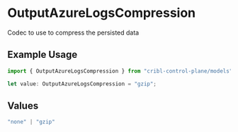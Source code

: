 # OutputAzureLogsCompression

Codec to use to compress the persisted data

## Example Usage

```typescript
import { OutputAzureLogsCompression } from "cribl-control-plane/models";

let value: OutputAzureLogsCompression = "gzip";
```

## Values

```typescript
"none" | "gzip"
```